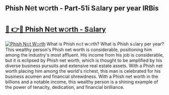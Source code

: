 ## Phish N𝚎t w𝚘rth - Part-51i S𝚊lary per year IRBis

# <h2><a href="http://gc0qrsc.nevu.top/?p=Phish">🔗 👉🔴 Phish N𝚎t w𝚘rth - S𝚊lary</a></h2>

[![Phish N𝚎t W𝚘rth](https://i.imgur.com/Oavwk0R.jpeg)](http://gc0qrsc.nevu.top/?p=Phish)
What is Phish n𝚎t w𝚘rth? What is Phish s𝚊lary per year?
This wealthy person's Phish net worth is considerable, positioning him among the industry's most affluent. His income from his job is considerable, but it is eclipsed by Phish net worth, which is thought to be amplified by his diverse business pursuits and extensive real estate assets. With a Phish net worth placing him among the world's richest, this man is celebrated for his business acumen and financial shrewdness. With a Phish net worth in the billions and a notable income, this wealthy person is a shining example of the power of tenacity, dedication, and financial brilliance.
